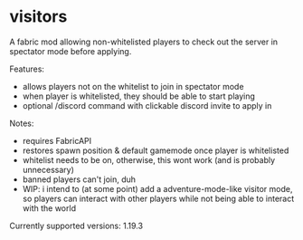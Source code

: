# visitors
A fabric mod allowing non-whitelisted players to check out the server in spectator mode before applying. 


Features:
- allows players not on the whitelist to join in spectator mode
- when player is whitelisted, they should be able to start playing
- optional /discord command with clickable discord invite to apply in

Notes:
- requires FabricAPI
- restores spawn position & default gamemode once player is whitelisted
- whitelist needs to be on, otherwise, this wont work (and is probably unnecessary)
- banned players can't join, duh
- WIP: i intend to (at some point) add a adventure-mode-like visitor mode, so players can interact with other players while not being able to interact with the world

Currently supported versions: 1.19.3

